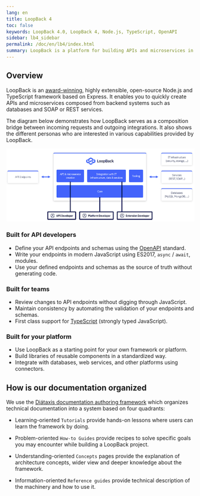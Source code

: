 ```yaml
---
lang: en
title: LoopBack 4
toc: false
keywords: LoopBack 4.0, LoopBack 4, Node.js, TypeScript, OpenAPI
sidebar: lb4_sidebar
permalink: /doc/en/lb4/index.html
summary: LoopBack is a platform for building APIs and microservices in Node.js
---
```


## Overview

LoopBack is an
[award-winning](https://developer.ibm.com/blogs/loopback-best-api-middleware-award),
highly extensible, open-source Node.js and TypeScript framework based on
Express. It enables you to quickly create APIs and microservices composed from
backend systems such as databases and SOAP or REST services.

The diagram below demonstrates how LoopBack serves as a composition bridge
between incoming requests and outgoing integrations. It also shows the different
personas who are interested in various capabilities provided by LoopBack.

![LoopBack 4 Overview](./imgs/lb4-high-level.png)

### Built for API developers

- Define your API endpoints and schemas using the
  [OpenAPI](https://www.openapis.org/) standard.
- Write your endpoints in modern JavaScript using ES2017, `async` / `await`,
  modules.
- Use your defined endpoints and schemas as the source of truth without
  generating code.

### Built for teams

- Review changes to API endpoints without digging through JavaScript.
- Maintain consistency by automating the validation of your endpoints and
  schemas.
- First class support for [TypeScript](https://www.typescriptlang.org) (strongly
  typed JavaScript).

### Built for your platform

- Use LoopBack as a starting point for your own framework or platform.
- Build libraries of reusable components in a standardized way.
- Integrate with databases, web services, and other platforms using connectors.

## How is our documentation organized

We use the [Diátaxis documentation authoring framework](https://diataxis.fr)
which organizes technical documentation into a system based on four quadrants:

- Learning-oriented `Tutorials` provide hands-on lessons where users can learn
  the framework by doing.

- Problem-oriented `How-to Guides` provide recipes to solve specific goals you
  may encounter while building a LoopBack project.

- Understanding-oriented `Concepts` pages provide the explanation of
  architecture concepts, wider view and deeper knowledge about the framework.

- Information-oriented `Reference guides` provide technical description of the
  machinery and how to use it.
